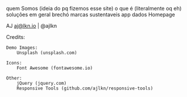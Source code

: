 quem Somos (ideia do pq fizemos esse site)
o que é (literalmente oq eh)
soluções em geral
brechó
marcas sustentaveis
app
dados
Homepage










AJ
aj@lkn.io | @ajlkn


Credits:

	Demo Images:
		Unsplash (unsplash.com)

	Icons:
		Font Awesome (fontawesome.io)

	Other:
		jQuery (jquery.com)
		Responsive Tools (github.com/ajlkn/responsive-tools)
